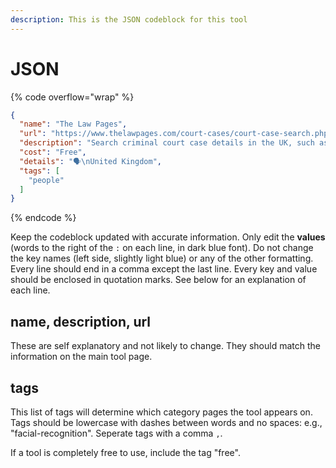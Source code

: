 ```yaml
---
description: This is the JSON codeblock for this tool
---
```


# JSON

{% code overflow="wrap" %}
```json
{
  "name": "The Law Pages",
  "url": "https://www.thelawpages.com/court-cases/court-case-search.php?mode=1",
  "description": "Search criminal court case details in the UK, such as sentence, hearing, defendant, etc.",
  "cost": "Free",
  "details": "🗣️\nUnited Kingdom",
  "tags": [
    "people"
  ]
}
```
{% endcode %}

Keep the codeblock updated with accurate information. Only edit the **values** (words to the right of the `:` on each line, in dark blue font). Do not change the key names (left side, slightly light blue) or any of the other formatting. Every line should end in a comma except the last line. Every key and value should be enclosed in quotation marks. See below for an explanation of each line.&#x20;

## name, description, url

These are self explanatory and not likely to change. They should match the information on the main tool page.

## tags

This list of tags will determine which category pages the tool appears on. Tags should be lowercase with dashes between words and no spaces: e.g., "facial-recognition". Seperate tags with a comma `,`.

If a tool is completely free to use, include the tag "free".

